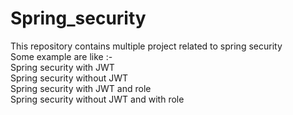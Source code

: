 # Spring_security

<p>This repository contains multiple project related to spring security <br> Some example are like  :- 
<br> Spring security with JWT
  <br> Spring security without JWT
  <br> Spring security with JWT and role
  <br> Spring security without JWT and with role
</p>
